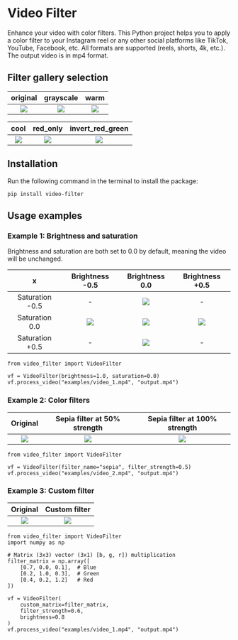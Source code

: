 # Video Filter

Enhance your video with color filters. This Python project helps
you to apply a color filter to your Instagram reel or any other social platforms
like TikTok, YouTube, Facebook, etc. All formats are supported (reels, shorts,
4k, etc.). The output video is in mp4 format.

## Filter gallery selection

original | grayscale | warm |
:---:|:---:|:---:
![](https://raw.githubusercontent.com/merijnvanes/video-filter/master/examples/video_2.gif) | ![](https://raw.githubusercontent.com/merijnvanes/video-filter/master/examples/video_2_grayscale.gif) | ![](https://raw.githubusercontent.com/merijnvanes/video-filter/master/examples/video_2_warm.gif)

cool | red_only | invert_red_green
:---:|:---:|:---:
![](https://raw.githubusercontent.com/merijnvanes/video-filter/master/examples/video_2_cool.gif) | ![](https://raw.githubusercontent.com/merijnvanes/video-filter/master/examples/video_2_red_only.gif) | ![](https://raw.githubusercontent.com/merijnvanes/video-filter/master/examples/video_2_invert_red_green.gif)

## Installation

Run the following command in the terminal to install the package:

```
pip install video-filter
```

## Usage examples

### Example 1: Brightness and saturation

Brightness and saturation are both set to 0.0 by default, meaning the video 
will be unchanged.

x | Brightness -0.5 | Brightness 0.0 | Brightness +0.5
:---:|:---:|:---:|:---:
Saturation -0.5 | - | ![](https://raw.githubusercontent.com/merijnvanes/video-filter/master/examples/video_1_saturation_minus_1.gif) | -
Saturation 0.0 | ![](https://raw.githubusercontent.com/merijnvanes/video-filter/master/examples/video_1_brightness_minus_1.gif) | ![](https://raw.githubusercontent.com/merijnvanes/video-filter/master/examples/video_1.gif) | ![](https://raw.githubusercontent.com/merijnvanes/video-filter/master/examples/video_1_brightness_plus_1.gif)
Saturation +0.5 | - | ![](https://raw.githubusercontent.com/merijnvanes/video-filter/master/examples/video_1_saturation_plus_1.gif) | -

```
from video_filter import VideoFilter

vf = VideoFilter(brightness=1.0, saturation=0.0)
vf.process_video("examples/video_1.mp4", "output.mp4")
```

### Example 2: Color filters

Original | Sepia filter at 50% strength | Sepia filter at 100% strength
:---:|:---:|:---:
![](https://raw.githubusercontent.com/merijnvanes/video-filter/master/examples/video_2.gif) |  ![](https://raw.githubusercontent.com/merijnvanes/video-filter/master/examples/video_2_sepia_50.gif) | ![](https://raw.githubusercontent.com/merijnvanes/video-filter/master/examples/video_2_sepia_100.gif)

```
from video_filter import VideoFilter

vf = VideoFilter(filter_name="sepia", filter_strength=0.5)
vf.process_video("examples/video_2.mp4", "output.mp4")
```

### Example 3: Custom filter

Original      |  Custom filter
:-------------------------:|:-------------------------:
![](https://raw.githubusercontent.com/merijnvanes/video-filter/master/examples/video_1.gif) |  ![](https://raw.githubusercontent.com/merijnvanes/video-filter/master/examples/video_1_custom.gif)

```
from video_filter import VideoFilter
import numpy as np

# Matrix (3x3) vector (3x1) [b, g, r]) multiplication
filter_matrix = np.array([
    [0.7, 0.0, 0.1],  # Blue
    [0.2, 1.0, 0.3],  # Green
    [0.4, 0.2, 1.2]   # Red
])

vf = VideoFilter(
    custom_matrix=filter_matrix,
    filter_strength=0.6,
    brightness=0.8
)
vf.process_video("examples/video_1.mp4", "output.mp4")
```
